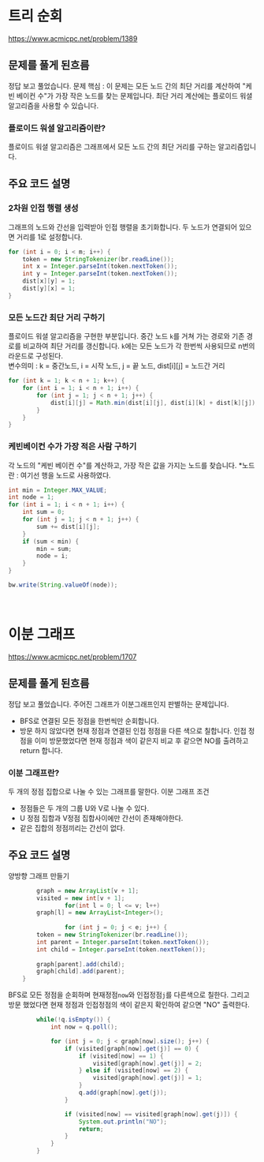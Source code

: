 # 트리 순회
https://www.acmicpc.net/problem/1389

## 문제를 풀게 된흐름
정답 보고 풀었습니다.
문제 핵심 : 이 문제는 모든 노드 간의 최단 거리를 계산하여 "케빈 베이컨 수"가 가장 작은 노드를 찾는 문제입니다. 최단 거리 계산에는 플로이드 워셜 알고리즘을 사용할 수 있습니다.
### 플로이드 워셜 알고리즘이란?
플로이드 워셜 알고리즘은 그래프에서 모든 노드 간의 최단 거리를 구하는 알고리즘입니다.

## 주요 코드 설명
### 2차원 인접 행렬 생성
그래프의 노드와 간선을 입력받아 인접 행렬을 초기화합니다. 두 노드가 연결되어 있으면 거리를 1로 설정합니다.
```Java
for (int i = 0; i < m; i++) {
    token = new StringTokenizer(br.readLine());
    int x = Integer.parseInt(token.nextToken());
    int y = Integer.parseInt(token.nextToken());
    dist[x][y] = 1;
    dist[y][x] = 1;
}
```
### 모든 노드간 최단 거리 구하기
플로이드 워셜 알고리즘을 구현한 부분입니다. 중간 노드 `k`를 거쳐 가는 경로와 기존 경로를 비교하여 최단 거리를 갱신합니다. `k`에는 모든 노드가 각 한번씩 사용되므로 n번의 라운드로 구성된다.<br>
변수의미 : k = 중간노드, i = 시작 노드, j = 끝 노드, dist[i][j] = 노드간 거리
```Java
for (int k = 1; k < n + 1; k++) {
    for (int i = 1; i < n + 1; i++) {
        for (int j = 1; j < n + 1; j++) {
            dist[i][j] = Math.min(dist[i][j], dist[i][k] + dist[k][j]);
        }
    }
}
```

### 케빈베이컨 수가 가장 적은 사람 구하기
각 노드의 "케빈 베이컨 수"를 계산하고, 가장 작은 값을 가지는 노드를 찾습니다. *노드란 : 여기선 행을 노드로 사용하였다.
```Java
int min = Integer.MAX_VALUE;
int node = 1;
for (int i = 1; i < n + 1; i++) {
    int sum = 0;
    for (int j = 1; j < n + 1; j++) {
        sum += dist[i][j];
    }
    if (sum < min) {
        min = sum;
        node = i;
    }
}

bw.write(String.valueOf(node));
```
<br>


# 이분 그래프
https://www.acmicpc.net/problem/1707

## 문제를 풀게 된흐름
정답 보고 풀었습니다.
주어진 그래프가 이분그래프인지 판별하는 문제입니다.
- BFS로 연결된 모든 정점을 한번씩만 순회합니다.
- 방문 하지 않았다면 현재 정점과 연결된 인접 정점을 다른 색으로 칠합니다. 인접 정점을 이미 방문했었다면 현재 정점과 색이 같은지 비교 후 같으면 NO를 출려하고 return 합니다.
### 이분 그래프란?
두 개의 정점 집합으로 나눌 수 있는 그래프를 말한다.
이분 그래프 조건
- 정점들은 두 개의 그룹 U와 V로 나눌 수 있다.
- U 정점 집합과 V정점 집합사이에만 간선이 존재해야한다.
- 같은 집합의 정점끼리는 간선이 없다.

## 주요 코드 설명
양방향 그래프 만들기
```Java
        graph = new ArrayList[v + 1];
        visited = new int[v + 1];
                for(int l = 0; l <= v; l++)
        graph[l] = new ArrayList<Integer>();
        
                for (int j = 0; j < e; j++) {
        token = new StringTokenizer(br.readLine());
        int parent = Integer.parseInt(token.nextToken());
        int child = Integer.parseInt(token.nextToken());
        
        graph[parent].add(child);
        graph[child].add(parent);
    }
```
BFS로 모든 정점을 순회하며 현재정점`now`와 인접정점`j`를 다른색으로 칠한다. 그리고 방문 했었다면 현재 정점과 인접정점의 색이 같은지 확인하여 같으면 "NO" 출력한다. 
```Java
        while(!q.isEmpty()) {
            int now = q.poll();

            for (int j = 0; j < graph[now].size(); j++) {
                if (visited[graph[now].get(j)] == 0) {
                    if (visited[now] == 1) {
                        visited[graph[now].get(j)] = 2;
                    } else if (visited[now] == 2) {
                        visited[graph[now].get(j)] = 1;
                    }
                    q.add(graph[now].get(j));
                }

                if (visited[now] == visited[graph[now].get(j)]) {
                    System.out.println("NO");
                    return;
                }
            }
        }
```

